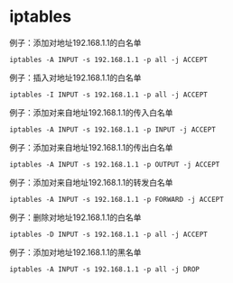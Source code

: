 # iptables

例子：添加对地址192.168.1.1的白名单

```text
iptables -A INPUT -s 192.168.1.1 -p all -j ACCEPT
```

例子：插入对地址192.168.1.1的白名单

```text
iptables -I INPUT -s 192.168.1.1 -p all -j ACCEPT
```

例子：添加对来自地址192.168.1.1的传入白名单

```text
iptables -A INPUT -s 192.168.1.1 -p INPUT -j ACCEPT
```

例子：添加对来自地址192.168.1.1的传出白名单

```text
iptables -A INPUT -s 192.168.1.1 -p OUTPUT -j ACCEPT
```

例子：添加对来自地址192.168.1.1的转发白名单

```text
iptables -A INPUT -s 192.168.1.1 -p FORWARD -j ACCEPT
```

例子：删除对地址192.168.1.1的白名单

```text
iptables -D INPUT -s 192.168.1.1 -p all -j ACCEPT
```

例子：添加对地址192.168.1.1的黑名单

```text
iptables -A INPUT -s 192.168.1.1 -p all -j DROP
```




